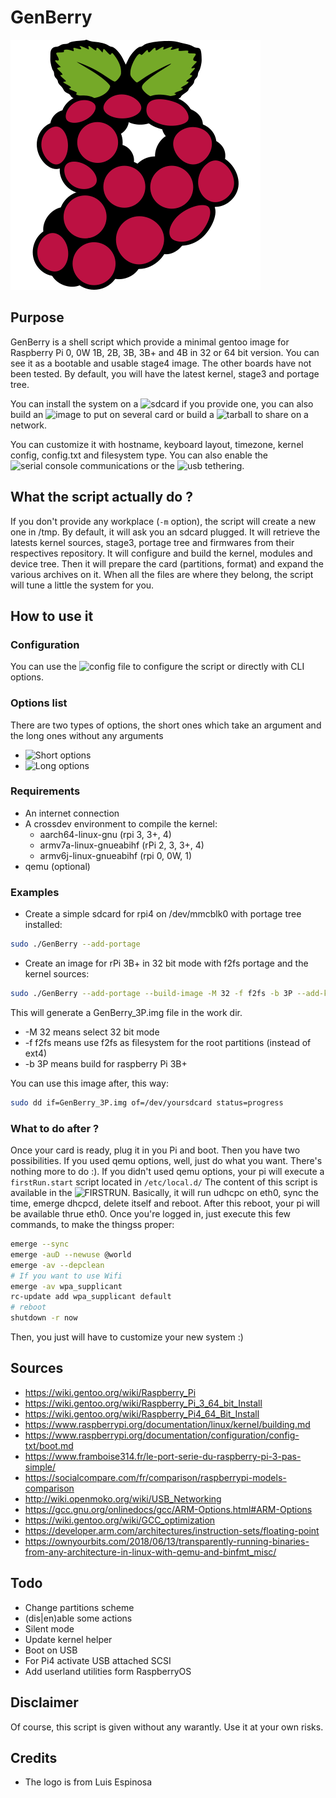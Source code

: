 # GenBerry

![logo GenBerry](./Medias/GenBerry.webp)

## Purpose

GenBerry is a shell script which provide a minimal gentoo image for Raspberry Pi 0, 0W 1B, 2B, 3B, 3B+ and 4B in 32 or 64 bit version. You can see it as a
bootable and usable stage4 image. The other boards have not been tested.
By default, you will have the latest kernel, stage3 and portage tree. 

You can install the system on a ![sdcard](../../wiki/Several-ways-to-build-the-system#use-a-device) if you provide one, you can also build an ![image](../../wiki/Several-ways-to-build-the-system#create-an-image-to-burn) to put on several card or build a ![tarball](../../wiki/Several-ways-to-build-the-system#create-a-tarball) to share on a network.

You can customize it with hostname, keyboard layout, timezone, kernel config, config.txt and filesystem type. You can also enable the ![serial console](../../wiki/Access-to-the-Pi#serial-console) communications or the ![usb tethering](../../wiki/Access-to-the-Pi#usb-tethering).

## What the script actually do ?

If you don't provide any workplace (`-m` option), the script will create a new one in /tmp. 
By default, it will ask you an sdcard plugged. It will retrieve the latests kernel sources,
stage3, portage tree and firmwares from their respectives repository.
It will configure and build the kernel, modules and device tree. Then it will prepare 
the card (partitions, format) and expand the various archives on it.
When all the files are where they belong, the script will tune a little the system for you.

## How to use it

### Configuration

You can use the ![config file](./GenBerry.cfg) to configure the script or directly with CLI options.

### Options list

There are two types of options, the short ones which take an argument and the long ones without any arguments
* ![Short options](../../wiki/Options#short-options)
* ![Long options](../../wiki/Options#long-options)

### Requirements

* An internet connection
* A crossdev environment to compile the kernel:
    * aarch64-linux-gnu (rpi 3, 3+, 4)
    * armv7a-linux-gnueabihf (rPi 2, 3, 3+, 4)
    * armv6j-linux-gnueabihf (rpi 0, 0W, 1)
* qemu (optional)

### Examples

* Create a simple sdcard for rpi4 on /dev/mmcblk0 with portage tree installed:
```bash
sudo ./GenBerry --add-portage
```
* Create an image for rPi 3B+ in 32 bit mode with f2fs portage and the kernel sources:
```bash
sudo ./GenBerry --add-portage --build-image -M 32 -f f2fs -b 3P --add-kernel-src
```
This will generate a GenBerry_3P.img file in the work dir. 
* -M 32 means select 32 bit mode
* -f f2fs means use f2fs as filesystem for the root partitions (instead of ext4)
* -b 3P means build for raspberry Pi 3B+

You can use this image after, this way:
```bash
sudo dd if=GenBerry_3P.img of=/dev/yoursdcard status=progress
```

### What to do after ?

Once your card is ready, plug it in you Pi and boot. Then you have two possibilities. If you used qemu options, well, just do what you want. There's nothing more to do :). If you didn't used qemu options,  your pi will execute a `firstRun.start` script located in `/etc/local.d/`
The content of this script is available in the ![`FIRSTRUN`](./GenBerry.cfg).
Basically, it will run udhcpc on eth0, sync the time, emerge dhcpcd, delete itself and reboot.
After this reboot, your pi will be available thrue eth0.
Once you're logged in, just execute this few commands, to make the thingss proper:

```bash
emerge --sync
emerge -auD --newuse @world
emerge -av --depclean
# If you want to use Wifi
emerge -av wpa_supplicant
rc-update add wpa_supplicant default
# reboot
shutdown -r now
```
Then, you just will have to customize your new system :)

## Sources

* https://wiki.gentoo.org/wiki/Raspberry_Pi
* https://wiki.gentoo.org/wiki/Raspberry_Pi_3_64_bit_Install
* https://wiki.gentoo.org/wiki/Raspberry_Pi4_64_Bit_Install
* https://www.raspberrypi.org/documentation/linux/kernel/building.md
* https://www.raspberrypi.org/documentation/configuration/config-txt/boot.md
* https://www.framboise314.fr/le-port-serie-du-raspberry-pi-3-pas-simple/
* https://socialcompare.com/fr/comparison/raspberrypi-models-comparison
* http://wiki.openmoko.org/wiki/USB_Networking
* https://gcc.gnu.org/onlinedocs/gcc/ARM-Options.html#ARM-Options
* https://wiki.gentoo.org/wiki/GCC_optimization
* https://developer.arm.com/architectures/instruction-sets/floating-point
* https://ownyourbits.com/2018/06/13/transparently-running-binaries-from-any-architecture-in-linux-with-qemu-and-binfmt_misc/

## Todo

* Change partitions scheme
* (dis|en)able some actions
* Silent mode
* Update kernel helper
* Boot on USB
* For Pi4 activate USB attached SCSI
* Add userland utilities form RaspberryOS

## Disclaimer

Of course, this script is given without any warantly. Use it at your own risks.

## Credits

* The logo is from Luis Espinosa
